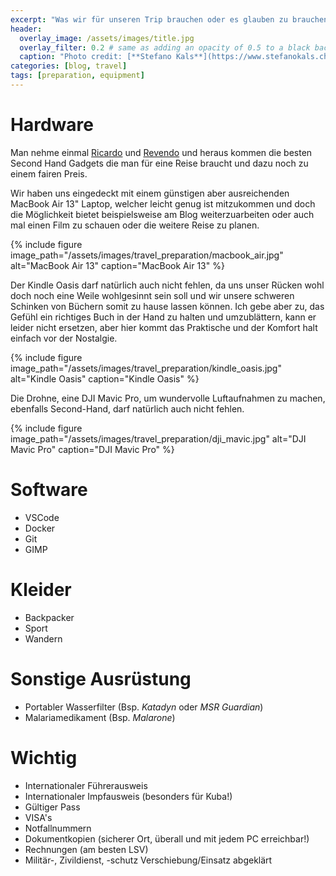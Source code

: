 ```yaml
---
excerpt: "Was wir für unseren Trip brauchen oder es glauben zu brauchen. Diverses."
header:
  overlay_image: /assets/images/title.jpg
  overlay_filter: 0.2 # same as adding an opacity of 0.5 to a black background
  caption: "Photo credit: [**Stefano Kals**](https://www.stefanokals.ch)"
categories: [blog, travel]
tags: [preparation, equipment]
---
```


# Hardware

Man nehme einmal [Ricardo](https://www.ricardo.ch) und [Revendo](https://www.revendo.ch) und heraus kommen die besten Second Hand Gadgets die man für eine Reise braucht und dazu noch zu einem fairen Preis.

Wir haben uns eingedeckt mit einem günstigen aber ausreichenden MacBook Air 13" Laptop, welcher leicht genug ist mitzukommen und doch die Möglichkeit bietet beispielsweise am Blog weiterzuarbeiten oder auch mal einen Film zu schauen oder die weitere Reise zu planen.

{% include figure image_path="/assets/images/travel_preparation/macbook_air.jpg" alt="MacBook Air 13" caption="MacBook Air 13" %}

Der Kindle Oasis darf natürlich auch nicht fehlen, da uns unser Rücken wohl doch noch eine Weile wohlgesinnt sein soll und wir unsere schweren Schinken von Büchern somit zu hause lassen können. Ich gebe aber zu, das Gefühl ein richtiges Buch in der Hand zu halten und umzublättern, kann er leider nicht ersetzen, aber hier kommt das Praktische und der Komfort halt einfach vor der Nostalgie.

{% include figure image_path="/assets/images/travel_preparation/kindle_oasis.jpg" alt="Kindle Oasis" caption="Kindle Oasis" %}

Die Drohne, eine DJI Mavic Pro, um wundervolle  Luftaufnahmen zu machen, ebenfalls Second-Hand, darf natürlich auch nicht fehlen.

{% include figure image_path="/assets/images/travel_preparation/dji_mavic.jpg" alt="DJI Mavic Pro" caption="DJI Mavic Pro" %}

# Software

* VSCode
* Docker
* Git
* GIMP

# Kleider

* Backpacker
* Sport
* Wandern

# Sonstige Ausrüstung

* Portabler Wasserfilter (Bsp. *Katadyn* oder *MSR Guardian*)
* Malariamedikament (Bsp. *Malarone*)

# Wichtig

* Internationaler Führerausweis
* Internationaler Impfausweis (besonders für Kuba!)
* Gültiger Pass
* VISA's
* Notfallnummern
* Dokumentkopien (sicherer Ort, überall und mit jedem PC erreichbar!)
* Rechnungen (am besten LSV)
* Militär-, Zivildienst, -schutz Verschiebung/Einsatz abgeklärt